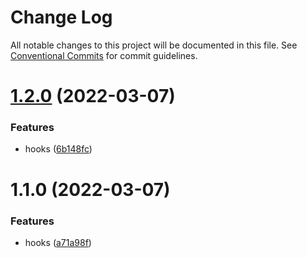 # Change Log

All notable changes to this project will be documented in this file.
See [Conventional Commits](https://conventionalcommits.org) for commit guidelines.

# [1.2.0](https://github.com/cutefcc/fcc-libs/compare/@fcc/hooks@1.1.0...@fcc/hooks@1.2.0) (2022-03-07)


### Features

* hooks ([6b148fc](https://github.com/cutefcc/fcc-libs/commit/6b148fc4a20dd0c193cf964320bbd3126d2bc8f4))





# 1.1.0 (2022-03-07)


### Features

* hooks ([a71a98f](https://github.com/cutefcc/fcc-libs/commit/a71a98fc81d22e8c6c4423c74954cde9bf72f857))
